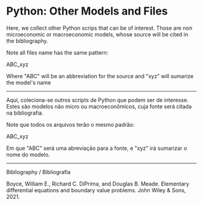 # Python: Other Models and Files

Here, we collect other Python scrips that can be of interest. Those are non microeconomic or macroeconomic models, whose source will be cited in the bibliography.

Note all files name has the same pattern:

ABC_xyz

Where "ABC" will be an abbreviation for the source and "xyz" will sumarize the model's name

-----

Aqui, coleciona-se outros scripts de Python que podem ser de interesse. Estes são modelos não micro ou macroeconômicos, cuja fonte será citada na bibliografia.

Note que todos os arquivos terão o mesmo padrão:

ABC_xyz

Em que "ABC" será uma abreviação para a fonte, e "xyz" irá sumarizar o nome do modelo.

---- 

Bibliography / Bibliografia

Boyce, William E., Richard C. DiPrima, and Douglas B. Meade. Elementary differential equations and boundary value problems. John Wiley & Sons, 2021.

